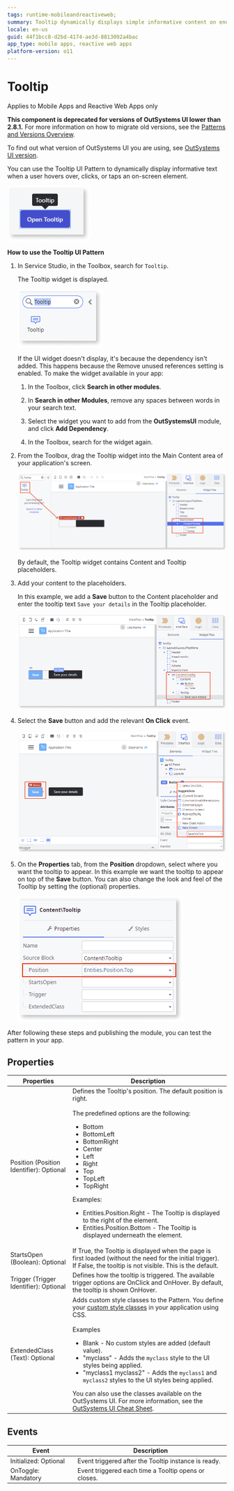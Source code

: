```yaml
---
tags: runtime-mobileandreactiveweb;   
summary: Tooltip dynamically displays simple informative content on end user interaction.
locale: en-us
guid: 44f1bcc8-d2bd-4174-ae3d-8813092a4bac
app_type: mobile apps, reactive web apps
platform-version: o11
---
```


# Tooltip

<div class="info" markdown="1">

Applies to Mobile Apps and Reactive Web Apps only

</div>

<div class="info" markdown="1">

**This component is deprecated for versions of OutSystems UI lower than 2.8.1.** For more information on how to migrate old versions, see the [Patterns and Versions Overview](https://outsystemsui.outsystems.com/OutsystemsUiWebsite/MigrationOverview).

To find out what version of OutSystems UI you are using, see [OutSystems UI version](../../intro.md#outsystems-ui-version).

</div>

You can use the Tooltip UI Pattern to dynamically display informative text when a user hovers over, clicks, or taps an on-screen element.

![Example tooltip](<images/tooltip-example.png>)

**How to use the Tooltip UI Pattern**

1. In Service Studio, in the Toolbox, search for `Tooltip`.
  
    The Tooltip widget is displayed.

    ![Tooltip widget](<images/tooltip-widget-ss.png>)

    If the UI widget doesn't display, it's because the dependency isn't added. This happens because the Remove unused references setting is enabled. To make the widget available in your app:

    1. In the Toolbox, click **Search in other modules**.

    1. In **Search in other Modules**, remove any spaces between words in your search text.
    
    1. Select the widget you want to add from the **OutSystemsUI** module, and click **Add Dependency**. 
    
    1. In the Toolbox, search for the widget again.

1. From the Toolbox, drag the Tooltip widget into the Main Content area of your application's screen.

    ![Drag tooltip widget to screen](<images/tooltip-drag-ss.png>)

    By default, the Tooltip widget contains Content and Tooltip placeholders.

1. Add your content to the placeholders. 
    
    In this example, we add a **Save** button to the Content placeholder and enter the tooltip text ``Save your details`` in the Tooltip placeholder.

    ![Add content to tooltip](<images/tooltip-content-ss.png>)
    
1. Select the **Save** button and add the relevant **On Click** event.

    ![Add OnClick event to Save button](<images/tooltip-onclick-ss.png>)

1. On the **Properties** tab, from the **Position** dropdown, select where you want the tooltip to appear. In this example we want the tooltip to appear on top of the **Save** button. You can also change the look and feel of the Tooltip by setting the (optional) properties.

    ![Set optional properties](<images/tooltip-properties-ss.png>)

After following these steps and publishing the module, you can test the pattern in your app.

## Properties

| Properties| Description|
|---|---|
|Position (Position Identifier): Optional | Defines the Tooltip's position. The default position is right.<br/><br/>The predefined options are the following:<ul><li>Bottom</li><li>BottomLeft</li><li>BottomRight</li><li>Center</li><li>Left</li><li>Right</li><li>Top</li><li>TopLeft</li><li>TopRight</li></ul> Examples:<ul><li>Entities.Position.Right - The Tooltip is displayed to the right of the element.</li><li>Entities.Position.Bottom - The Tooltip is displayed underneath the element.</li></ul> |
|StartsOpen (Boolean): Optional| If True, the Tooltip is displayed when the page is first loaded (without the need for the initial trigger). If False, the tooltip is not visible. This is the default.|
|Trigger (Trigger Identifier): Optional| Defines how the tooltip is triggered. The available trigger options are OnClick and OnHover. By default, the tooltip is shown OnHover.|
|ExtendedClass (Text): Optional| Adds custom style classes to the Pattern. You define your [custom style classes](../../../../../develop/ui/look-feel/css.md) in your application using CSS.<br/><br/>Examples <ul><li>Blank - No custom styles are added (default value).</li><li>"myclass" - Adds the ``myclass`` style to the UI styles being applied.</li><li>"myclass1 myclass2" - Adds the ``myclass1`` and ``myclass2`` styles to the UI styles being applied.</li></ul>You can also use the classes available on the OutSystems UI. For more information, see the [OutSystems UI Cheat Sheet](https://outsystemsui.outsystems.com/OutSystemsUIWebsite/CheatSheet). |

## Events

|Event| Description  | 
|---|---|
|Initialized: Optional|Event triggered after the Tooltip instance is ready.| 
|OnToggle: Mandatory|Event triggered each time a Tooltip opens or closes.| 
